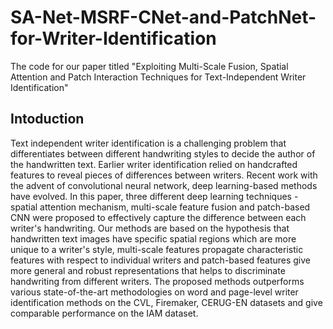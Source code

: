 # SA-Net-MSRF-CNet-and-PatchNet-for-Writer-Identification
The code for our paper titled "Exploiting Multi-Scale Fusion, Spatial Attention and Patch Interaction Techniques for Text-Independent Writer Identification"
## Intoduction
Text independent writer identification is a challenging problem that differentiates between different handwriting styles to decide the author of the handwritten text. 
Earlier writer identification relied on handcrafted features to reveal pieces of differences between writers. Recent work with the advent of convolutional neural network,
deep learning-based methods have evolved. In this paper, three different deep learning techniques - spatial attention mechanism, multi-scale feature fusion and patch-based CNN 
were proposed to effectively capture the difference between each writer's handwriting. Our methods are based on the hypothesis that handwritten text images have specific spatial
regions which are more unique to a writer's style, multi-scale features propagate characteristic features with respect to individual writers and patch-based features give more
general and robust representations that helps to discriminate handwriting from different writers. The proposed methods outperforms various state-of-the-art methodologies on word
and page-level writer identification methods on the CVL, Firemaker, CERUG-EN datasets and give comparable performance on the IAM dataset. 

